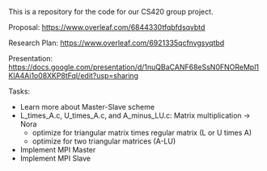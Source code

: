 This is a repository for the code for our CS420 group project.

Proposal: https://www.overleaf.com/6844330tfqbfdsqvbtd

Research Plan: https://www.overleaf.com/6921335qcfnvgsyqtbd

Presentation: https://docs.google.com/presentation/d/1nuQBaCANF68eSsN0FNOReMpl1KlA4Ai1o08XKP8tFqI/edit?usp=sharing

Tasks:
  - Learn more about Master-Slave scheme
  - L_times_A.c, U_times_A.c, and A_minus_LU.c: Matrix multiplication -> Nora
    - optimize for triangular matrix times regular matrix (L or U times A)
    - optimize for two triangular matrices (A-LU)
  - Implement MPI Master
  - Implement MPI Slave
